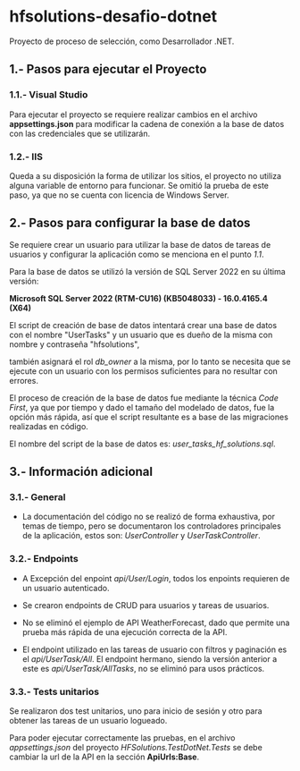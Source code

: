 # hfsolutions-desafio-dotnet

Proyecto de proceso de selección, como Desarrollador .NET.

## 1.- Pasos para ejecutar el Proyecto

### 1.1.- Visual Studio

Para ejecutar el proyecto se requiere realizar cambios en el archivo **appsettings.json** para modificar la cadena de conexión a la base de datos con las credenciales que se utilizarán.

### 1.2.- IIS

Queda a su disposición la forma de utilizar los sitios, el proyecto no utiliza alguna variable de entorno para funcionar. Se omitió la prueba de este paso, ya que no se cuenta con licencia de Windows Server.

## 2.- Pasos para configurar la base de datos

Se requiere crear un usuario para utilizar la base de datos de tareas de usuarios y configurar la aplicación como se menciona en el punto *1.1*.

Para la base de datos se utilizó la versión de SQL Server 2022 en su última versión:

**Microsoft SQL Server 2022 (RTM-CU16) (KB5048033) - 16.0.4165.4 (X64)**

El script de creación de base de datos intentará crear una base de datos con el nombre "UserTasks" y un usuario que es dueño de la misma con nombre y contraseña "hfsolutions",

también asignará el rol *db_owner* a la misma, por lo tanto se necesita que se ejecute con un usuario con los permisos suficientes para no resultar con errores.

El proceso de creación de la base de datos fue mediante la técnica *Code First*, ya que por tiempo y dado el tamaño del modelado de datos, fue la opción más rápida, así que el script resultante es a base de las migraciones realizadas en código.

El nombre del script de la base de datos es: *user_tasks_hf_solutions.sql*.

## 3.- Información adicional

### 3.1.- General

- La documentación del código no se realizó de forma exhaustiva, por temas de tiempo, pero se documentaron los controladores principales de la aplicación, estos son: *UserController* y *UserTaskController*.

### 3.2.- Endpoints

- A Excepción del enpoint *api/User/Login*, todos los enpoints requieren de un usuario autenticado.

- Se crearon endpoints de CRUD para usuarios y tareas de usuarios.

- No se eliminó el ejemplo de API WeatherForecast, dado que permite una prueba más rápida de una ejecución correcta de la API.

- El endpoint utilizado en las tareas de usuario con filtros y paginación es el *api/UserTask/All*. El endpoint hermano, siendo la versión anterior a este es *api/UserTask/AllTasks*, no se eliminó para usos prácticos.

### 3.3.- Tests unitarios

Se realizaron dos test unitarios, uno para inicio de sesión y otro para obtener las tareas de un usuario logueado.

Para poder ejecutar correctamente las pruebas, en el archivo *appsettings.json* del proyecto *HFSolutions.TestDotNet.Tests* se debe cambiar la url de la API en la sección **ApiUrls:Base**.